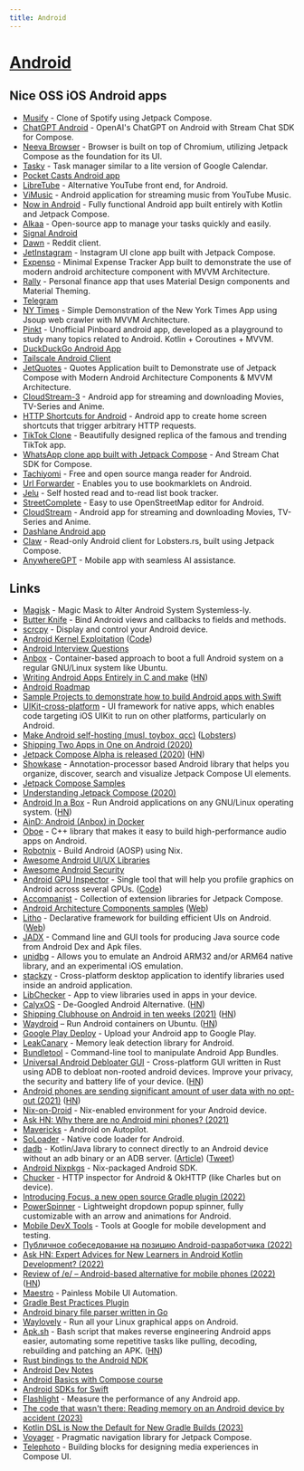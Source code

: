 ```yaml
---
title: Android
---
```


# [Android](https://www.android.com/)

## Nice OSS iOS Android apps

- [Musify](https://github.com/t3chkid/Musify) - Clone of Spotify using Jetpack Compose.
- [ChatGPT Android](https://github.com/skydoves/chatgpt-android) - OpenAI's ChatGPT on Android with Stream Chat SDK for Compose.
- [Neeva Browser](https://github.com/neevaco/neeva-android) - Browser is built on top of Chromium, utilizing Jetpack Compose as the foundation for its UI.
- [Tasky](https://github.com/realityexpander/Tasky) - Task manager similar to a lite version of Google Calendar.
- [Pocket Casts Android app](https://github.com/Automattic/pocket-casts-android)
- [LibreTube](https://github.com/libre-tube/LibreTube) - Alternative YouTube front end, for Android.
- [ViMusic](https://github.com/vfsfitvnm/ViMusic) - Android application for streaming music from YouTube Music.
- [Now in Android](https://github.com/android/nowinandroid) - Fully functional Android app built entirely with Kotlin and Jetpack Compose.
- [Alkaa](https://github.com/igorescodro/alkaa) - Open-source app to manage your tasks quickly and easily.
- [Signal Android](https://github.com/signalapp/Signal-Android)
- [Dawn](https://github.com/Tunous/Dawn) - Reddit client.
- [JetInstagram](https://github.com/vipulasri/JetInstagram) - Instagram UI clone app built with Jetpack Compose.
- [Expenso](https://github.com/Spikeysanju/Expenso) - Minimal Expense Tracker App built to demonstrate the use of modern android architecture component with MVVM Architecture.
- [Rally](https://github.com/hashlin/rally) - Personal finance app that uses Material Design components and Material Theming.
- [Telegram](https://github.com/DrKLO/Telegram)
- [NY Times](https://github.com/TheCodeMonks/NYTimes-App) - Simple Demonstration of the New York Times App using Jsoup web crawler with MVVM Architecture.
- [Pinkt](https://github.com/fibelatti/pinboard-kotlin) - Unofficial Pinboard android app, developed as a playground to study many topics related to Android. Kotlin + Coroutines + MVVM.
- [DuckDuckGo Android App](https://github.com/duckduckgo/Android)
- [Tailscale Android Client](https://github.com/tailscale/tailscale-android)
- [JetQuotes](https://github.com/Spikeysanju/JetQuotes) - Quotes Application built to Demonstrate use of Jetpack Compose with Modern Android Architecture Components & MVVM Architecture.
- [CloudStream-3](https://github.com/LagradOst/CloudStream-3) - Android app for streaming and downloading Movies, TV-Series and Anime.
- [HTTP Shortcuts for Android](https://github.com/Waboodoo/HTTP-Shortcuts) - Android app to create home screen shortcuts that trigger arbitrary HTTP requests.
- [TikTok Clone](https://github.com/Andre-max/TikTok-Clone) - Beautifully designed replica of the famous and trending TikTok app.
- [WhatsApp clone app built with Jetpack Compose](https://github.com/GetStream/whatsApp-clone-compose) - And Stream Chat SDK for Compose.
- [Tachiyomi](https://github.com/tachiyomiorg/tachiyomi) - Free and open source manga reader for Android.
- [Url Forwarder](https://github.com/daverix/urlforwarder) - Enables you to use bookmarklets on Android.
- [Jelu](https://github.com/bayang/jelu) - Self hosted read and to-read list book tracker.
- [StreetComplete](https://github.com/streetcomplete/StreetComplete) - Easy to use OpenStreetMap editor for Android.
- [CloudStream](https://github.com/recloudstream/cloudstream) - Android app for streaming and downloading Movies, TV-Series and Anime.
- [Dashlane Android app](https://github.com/Dashlane/android-apps)
- [Claw](https://github.com/msfjarvis/compose-lobsters) - Read-only Android client for Lobsters.rs, built using Jetpack Compose.
- [AnywhereGPT](https://github.com/Shashank02051997/AnywhereGPT-Android) - Mobile app with seamless AI assistance.

## Links

- [Magisk](https://github.com/topjohnwu/Magisk) - Magic Mask to Alter Android System Systemless-ly.
- [Butter Knife](https://github.com/JakeWharton/butterknife) - Bind Android views and callbacks to fields and methods.
- [scrcpy](https://github.com/Genymobile/scrcpy) - Display and control your Android device.
- [Android Kernel Exploitation](https://cloudfuzz.github.io/android-kernel-exploitation/) ([Code](https://github.com/cloudfuzz/android-kernel-exploitation))
- [Android Interview Questions](https://github.com/MindorksOpenSource/android-interview-questions)
- [Anbox](https://github.com/anbox/anbox) - Container-based approach to boot a full Android system on a regular GNU/Linux system like Ubuntu.
- [Writing Android Apps Entirely in C and make](https://github.com/cnlohr/rawdrawandroid) ([HN](https://news.ycombinator.com/item?id=23125857))
- [Android Roadmap](https://roadmap.sh/android)
- [Sample Projects to demonstrate how to build Android apps with Swift](https://github.com/vgorloff/swift-everywhere-samples)
- [UIKit-cross-platform](https://github.com/flowkey/UIKit-cross-platform) - UI framework for native apps, which enables code targeting iOS UIKit to run on other platforms, particularly on Android.
- [Make Android self-hosting (musl, toybox, qcc)](http://landley.net/aboriginal/about.html#selfhost) ([Lobsters](https://lobste.rs/s/mzpz9t/make_android_self_hosting))
- [Shipping Two Apps in One on Android (2020)](https://eng.snap.com/shipping_two_apps_in_one_android)
- [Jetpack Compose Alpha is released (2020)](https://android-developers.googleblog.com/2020/08/announcing-jetpack-compose-alpha.html) ([HN](https://news.ycombinator.com/item?id=24284517))
- [Showkase](https://github.com/airbnb/Showkase) - Annotation-processor based Android library that helps you organize, discover, search and visualize Jetpack Compose UI elements.
- [Jetpack Compose Samples](https://github.com/android/compose-samples)
- [Understanding Jetpack Compose (2020)](https://medium.com/androiddevelopers/understanding-jetpack-compose-part-1-of-2-ca316fe39050)
- [Android In a Box](https://anbox.io/) - Run Android applications on any GNU/Linux operating system. ([HN](https://news.ycombinator.com/item?id=24684187))
- [AinD: Android (Anbox) in Docker](https://github.com/aind-containers/aind)
- [Oboe](https://github.com/google/oboe) - C++ library that makes it easy to build high-performance audio apps on Android.
- [Robotnix](https://github.com/danielfullmer/robotnix) - Build Android (AOSP) using Nix.
- [Awesome Android UI/UX Libraries](https://github.com/wasabeef/awesome-android-ui)
- [Awesome Android Security](https://github.com/saeidshirazi/awesome-android-security)
- [Android GPU Inspector](https://gpuinspector.dev/) - Single tool that will help you profile graphics on Android across several GPUs. ([Code](https://github.com/google/agi))
- [Accompanist](https://github.com/chrisbanes/accompanist) - Collection of extension libraries for Jetpack Compose.
- [Android Architecture Components samples](https://github.com/android/architecture-components-samples) ([Web](https://developer.android.com/topic/libraries/architecture))
- [Litho](https://github.com/facebook/litho) - Declarative framework for building efficient UIs on Android. ([Web](https://fblitho.com/))
- [JADX](https://github.com/skylot/jadx) - Command line and GUI tools for producing Java source code from Android Dex and Apk files.
- [unidbg](https://github.com/zhkl0228/unidbg) - Allows you to emulate an Android ARM32 and/or ARM64 native library, and an experimental iOS emulation.
- [stackzy](https://github.com/theapache64/stackzy) - Cross-platform desktop application to identify libraries used inside an android application.
- [LibChecker](https://github.com/zhaobozhen/LibChecker) - App to view libraries used in apps in your device.
- [CalyxOS](https://calyxos.org/) - De-Googled Android Alternative. ([HN](https://news.ycombinator.com/item?id=28090024))
- [Shipping Clubhouse on Android in ten weeks (2021)](https://blog.clubhouse.com/shipping-clubhouse-on-android-in-10-weeks/) ([HN](https://news.ycombinator.com/item?id=28473894))
- [Waydroid](https://github.com/waydroid/waydroid) – Run Android containers on Ubuntu. ([HN](https://news.ycombinator.com/item?id=28616985))
- [Google Play Deploy](https://github.com/bitrise-steplib/steps-google-play-deploy) - Upload your Android app to Google Play.
- [LeakCanary](https://github.com/square/leakcanary) - Memory leak detection library for Android.
- [Bundletool](https://github.com/google/bundletool) - Command-line tool to manipulate Android App Bundles.
- [Universal Android Debloater GUI](https://github.com/0x192/universal-android-debloater) - Cross-platform GUI written in Rust using ADB to debloat non-rooted android devices. Improve your privacy, the security and battery life of your device. ([HN](https://news.ycombinator.com/item?id=29047703))
- [Android phones are sending significant amount of user data with no opt-out (2021)](https://www.scss.tcd.ie/Doug.Leith/Android_privacy_report.pdf) ([HN](https://news.ycombinator.com/item?id=28830328))
- [Nix-on-Droid](https://github.com/t184256/nix-on-droid) - Nix-enabled environment for your Android device.
- [Ask HN: Why there are no Android mini phones? (2021)](https://news.ycombinator.com/item?id=29287158)
- [Mavericks](https://github.com/airbnb/mavericks) - Android on Autopilot.
- [SoLoader](https://github.com/facebook/SoLoader) - Native code loader for Android.
- [dadb](https://github.com/mobile-dev-inc/dadb) - Kotlin/Java library to connect directly to an Android device without an adb binary or an ADB server. ([Article](https://blog.mobile.dev/our-first-open-source-project-54cd8edc452f)) ([Tweet](https://twitter.com/GergelyOrosz/status/1465363032171847681))
- [Android Nixpkgs](https://github.com/tadfisher/android-nixpkgs) - Nix-packaged Android SDK.
- [Chucker](https://github.com/ChuckerTeam/chucker) - HTTP inspector for Android & OkHTTP (like Charles but on device).
- [Introducing Focus, a new open source Gradle plugin (2022)](https://dropbox.tech/mobile/introducing-focus-a-new-open-source-gradle-plugin)
- [PowerSpinner](https://github.com/skydoves/PowerSpinner) - Lightweight dropdown popup spinner, fully customizable with an arrow and animations for Android.
- [Mobile DevX Tools](https://github.com/google/devx-tools) - Tools at Google for mobile development and testing.
- [Публичное собеседование на позицию Android-разработчика (2022)](https://www.youtube.com/watch?v=XwfWaI97Ikw)
- [Ask HN: Expert Advices for New Learners in Android Kotlin Development? (2022)](https://news.ycombinator.com/item?id=32375609)
- [Review of /e/ – Android-based alternative for mobile phones (2022)](https://thenewleafjournal.com/review-of-e-an-android-alternative-for-mobile-phones/) ([HN](https://news.ycombinator.com/item?id=32414215))
- [Maestro](https://github.com/mobile-dev-inc/maestro) - Painless Mobile UI Automation.
- [Gradle Best Practices Plugin](https://github.com/autonomousapps/gradle-best-practices-plugin)
- [Android binary file parser written in Go](https://github.com/shogo82148/androidbinary)
- [Waylovely](https://github.com/waylovely-project/waylovely) - Run all your Linux graphical apps on Android.
- [Apk.sh](https://github.com/ax/apk.sh) - Bash script that makes reverse engineering Android apps easier, automating some repetitive tasks like pulling, decoding, rebuilding and patching an APK. ([HN](https://news.ycombinator.com/item?id=34028601))
- [Rust bindings to the Android NDK](https://github.com/rust-mobile/ndk)
- [Android Dev Notes](https://twitter.com/androiddevnotes)
- [Android Basics with Compose course](https://developer.android.com/courses/android-basics-compose/course)
- [Android SDKs for Swift](https://github.com/buttaface/swift-android-sdk)
- [Flashlight](https://github.com/bamlab/flashlight) - Measure the performance of any Android app.
- [The code that wasn't there: Reading memory on an Android device by accident (2023)](https://github.blog/2023-02-23-the-code-that-wasnt-there-reading-memory-on-an-android-device-by-accident/)
- [Kotlin DSL is Now the Default for New Gradle Builds (2023)](https://blog.gradle.org/kotlin-dsl-is-now-the-default-for-new-gradle-builds)
- [Voyager](https://github.com/adrielcafe/voyager) - Pragmatic navigation library for Jetpack Compose.
- [Telephoto](https://github.com/saket/telephoto) - Building blocks for designing media experiences in Compose UI.
